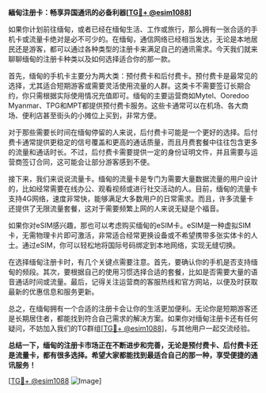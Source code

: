 **緬甸注册卡：畅享异国通讯的必备利器[[TG💪+ @esim1088](https://t.me/s/esim1088)]**

如果你计划前往缅甸，或者已经在缅甸生活、工作或旅行，那么拥有一张合适的手机卡或流量卡绝对是必不可少的。在缅甸，通信网络已经相当发达，无论是本地居民还是游客，都可以通过各种类型的注册卡来满足自己的通讯需求。今天我们就来聊聊缅甸的注册卡种类以及如何选择适合你的那一款。

首先，缅甸的手机卡主要分为两大类：预付费卡和后付费卡。预付费卡是最常见的选择，尤其适合短期游客或需要灵活使用流量的人群。这类卡不需要签订长期合约，你只需根据实际使用情况充值即可。缅甸的主要运营商如Mytel、Ooredoo Myanmar、TPG和MPT都提供预付费卡服务。这些卡通常可以在机场、各大商场、便利店甚至街头的小摊位上买到，非常方便。

对于那些需要长时间在缅甸停留的人来说，后付费卡可能是一个更好的选择。后付费卡通常提供更稳定的信号覆盖和更高的通话质量，而且月费套餐中往往包含更多的流量和通话时长。不过，后付费卡需要提供一定的身份证明文件，并且需要与运营商签订合同，这可能会让部分游客感到不便。

接下来，我们来说说流量卡。缅甸的流量卡是专门为需要大量数据流量的用户设计的，比如经常需要在线办公、观看视频或进行社交活动的人。目前，缅甸的流量卡支持4G网络，速度非常快，能够满足大多数用户的日常需求。而且，许多流量卡还提供了无限流量套餐，这对于需要频繁上网的人来说无疑是个福音。

如果你对eSIM感兴趣，那也可以考虑购买缅甸的eSIM卡。eSIM是一种虚拟SIM卡，无需物理卡片即可激活，非常适合经常更换设备或不希望携带多张实体卡的人士。通过eSIM，你可以轻松地将国际号码绑定到本地网络，实现无缝切换。

在选择缅甸注册卡时，有几个关键点需要注意。首先，要确认你的手机是否支持缅甸的频段。其次，要根据自己的使用习惯选择合适的套餐，比如是否需要大量的语音通话时间或流量。最后，记得关注运营商的客服热线和官方网站，以便及时获取最新的优惠信息和服务更新。

总之，在缅甸拥有一个合适的注册卡会让你的生活更加便利。无论你是短期游客还是长期居住者，都能找到符合自己需求的解决方案。如果你对缅甸注册卡还有任何疑问，不妨加入我们的TG群组[[TG💪+ @esim1088](https://t.me/s/esim1088)]，与其他用户一起交流经验。

**总结一下，缅甸的注册卡市场正在不断进步和完善，无论是预付费卡、后付费卡还是流量卡，都有很多选择。希望大家都能找到最适合自己的那一种，享受便捷的通讯服务！**

[[TG💪+ @esim1088](https://t.me/s/esim1088) ![Image](https://i.postimg.cc/4NQfJmqS/Snipaste-2025-05-13-00-14-12.png)]